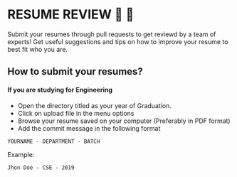 # RESUME REVIEW :clap: :clap:
Submit your resumes through pull requests to get reviewd by a team of experts! Get useful suggestions and tips on how to improve your resume to best fit who you are.

## How to submit your resumes?
#### If you are studying for Engineering
- Open the directory titled as your year of Graduation. 
- Click on upload file in the menu options
- Browse your resume saved on your computer (Preferably in PDF format)
- Add the commit message in the following format
```
YOURNAME - DEPARTMENT - BATCH
```
Example:
```
Jhon Doe - CSE - 2019
```
